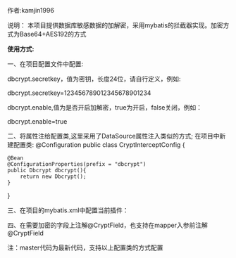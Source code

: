 作者:kamjin1996

说明：
本项目提供数据库敏感数据的加解密，采用mybatis的拦截器实现。加密方式为Base64+AES192的方式

**使用方式:**

一、在项目配置文件中配置:

dbcrypt.secretkey，值为密钥，长度24位，请自行定义，例如:

dbcrypt.secretkey=123456789012345678901234

dbcrypt.enable,值为是否开启加解密，true为开启，false关闭，例如：

dbcrypt.enable=true

二、将属性注给配置类,这里采用了DataSource属性注入类似的方式;
在项目中新建配置类:
@Configuration
public class CryptInterceptConfig {

    @Bean
    @ConfigurationProperties(prefix = "dbcrypt")
    public Dbcrypt dbcrypt(){
        return new Dbcrypt();
    }

}

三、在项目的mybatis.xml中配置当前插件：
<plugins>
        <plugin interceptor="intercept.crypt.CryptInterceptor"/>
</plugins>

四、在需要加密的字段上注解@CryptField，也支持在mapper入参前注解@CryptField


注：master代码为最新代码，支持以上配置类的方式配置
